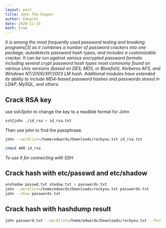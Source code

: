 ```yaml
---
layout: post 
title: John The Ripper 
author: Edwards 
date: 2020-11-15
math: true
--- 
```


_It is among the most frequently used password testing and breaking programs[3] as it combines a number of password crackers into one package, autodetects password hash types, and includes a customizable cracker. It can be run against various encrypted password formats including several crypt password hash types most commonly found on various Unix versions (based on DES, MD5, or Blowfish), Kerberos AFS, and Windows NT/2000/XP/2003 LM hash. Additional modules have extended its ability to include MD4-based password hashes and passwords stored in LDAP, MySQL, and others._

## Crack RSA key
use ssh3john to change the key to a readible format for John
```bash
ssh2john ./id_rsa > id_rsa.txt
```
Then use john to find the passphrase.
```bash
john --wordlist=/home/edwards/Downloads/rockyou.txt id_rsa.txt
```

```bash
chmod 400 id_rsa
```
_To use it for connecting with SSH_

## Crack hash with etc/passwd and etc/shadow 
```bash 
unshadow passwd.txt shadow.txt > passwords.txt
john --wordlist=/home/edwards/Downloads/rockyou.txt passwords.txt 
john --show passwords.txt 
```

## Crack hash with hashdump result
```bash
john password.txt --wordlist=/home/edwards/Downloads/rockyou.txt --format=NT
```
